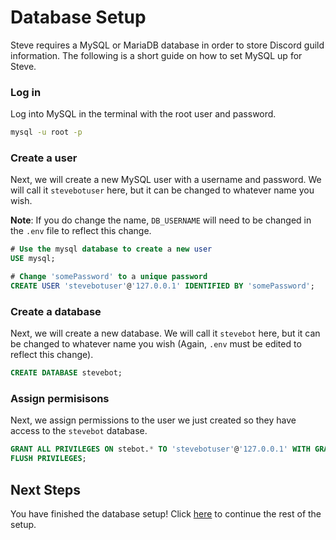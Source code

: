 # Database Setup
Steve requires a MySQL or MariaDB database in order to store Discord guild information.  The following is a short guide on how to set MySQL up for Steve.

### Log in
Log into MySQL in the terminal with the root user and password.
```bash
mysql -u root -p
```

### Create a user
Next, we will create a new MySQL user with a username and password. We will call it `stevebotuser` here, but it can be changed to whatever name you wish.

**Note**: If you do change the name, `DB_USERNAME` will need to be changed in the `.env` file to reflect this change.

```sql
# Use the mysql database to create a new user
USE mysql;

# Change 'somePassword' to a unique password 
CREATE USER 'stevebotuser'@'127.0.0.1' IDENTIFIED BY 'somePassword';
```

### Create a database
Next, we will create a new database.  We will call it `stevebot` here, but it can be changed to whatever name you wish (Again, `.env` must be edited to reflect this change).
```sql
CREATE DATABASE stevebot;
```

### Assign permisisons
Next, we assign permissions to the user we just created so they have access to the `stevebot` database.
```sql
GRANT ALL PRIVILEGES ON stebot.* TO 'stevebotuser'@'127.0.0.1' WITH GRANT OPTION;
FLUSH PRIVILEGES;
```

## Next Steps
You have finished the database setup! Click [here](getting_started.md) to continue the rest of the setup.


